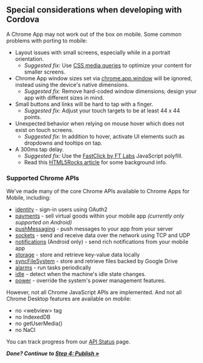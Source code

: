 ## Special considerations when developing with Cordova

A Chrome App may not work out of the box on mobile. Some common problems with porting to mobile:

* Layout issues with small screens, especially while in a portrait orientation.
  * _Suggested fix:_ Use [CSS media queries](http://www.html5rocks.com/en/mobile/mobifying/#toc-mediaqueries) to optimize your content for smaller screens.
* Chrome App window sizes set via [chrome.app.window](http://developer.chrome.com/apps/app_window.html) will be ignored, instead using the device's native dimensions.
  * _Suggested fix:_ Remove hard-coded window dimensions; design your app with different sizes in mind.
* Small buttons and links will be hard to tap with a finger.
  * _Suggested fix:_ Adjust your touch targets to be at least 44 x 44 points. 
* Unexpected behavior when relying on mouse hover which does not exist on touch screens.
  * _Suggested fix:_ In addition to hover, activate UI elements such as dropdowns and tooltips on tap.
* A 300ms tap delay.
  * _Suggested fix:_ Use the [FastClick by FT Labs](https://github.com/ftlabs/fastclick) JavaScript polyfill.
  * Read this [HTML5Rocks article](http://updates.html5rocks.com/2013/12/300ms-tap-delay-gone-away) for some background info.

### Supported Chrome APIs 

We've made many of the core Chrome APIs available to Chrome Apps for Mobile, including:

* [identity](http://developer.chrome.com/apps/identity.html) - sign-in users using OAuth2
* [payments](http://developer.chrome.com/apps/payments.html) - sell virtual goods within your mobile app *(currently only supported on Android)*
* [pushMessaging](http://developer.chrome.com/apps/pushMessaging.html) - push messages to your app from your server
* [sockets](http://developer.chrome.com/apps/sockets.html) - send and receive data over the network using TCP and UDP
* [notifications](http://developer.chrome.com/apps/notifications.html) (Android only) - send rich notifications from your mobile app
* [storage](http://developer.chrome.com/apps/storage.html) - store and retrieve key-value data locally
* [syncFileSystem](http://developer.chrome.com/apps/syncFileSystem.html) - store and retrieve files backed by Google Drive
* [alarms](http://developer.chrome.com/apps/alarms.html) - run tasks periodically
* [idle](http://developer.chrome.com/apps/idle.html) -  detect when the machine's idle state changes.
* [power](http://developer.chrome.com/apps/power.html) - override the system's power management features.

However, not all Chrome JavaScript APIs are implemented. And not all Chrome Desktop features are available on mobile:
  * no &lt;webview&gt; tag
  * no IndexedDB
  * no getUserMedia()
  * no NaCl

You can track progress from our [API Status](APIStatus.md) page.

_**Done? Continue to [Step 4: Publish &raquo;](Publish.md)**_
